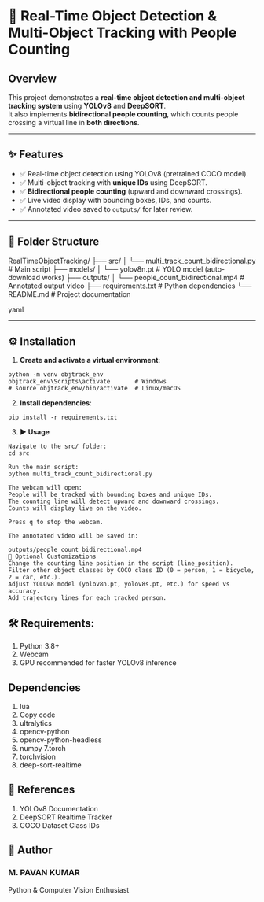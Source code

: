 # 🚀 Real-Time Object Detection & Multi-Object Tracking with People Counting

## Overview
This project demonstrates a **real-time object detection and multi-object tracking system** using **YOLOv8** and **DeepSORT**.  
It also implements **bidirectional people counting**, which counts people crossing a virtual line in **both directions**.

---

## ✨ Features
- ✅ Real-time object detection using YOLOv8 (pretrained COCO model).  
- ✅ Multi-object tracking with **unique IDs** using DeepSORT.  
- ✅ **Bidirectional people counting** (upward and downward crossings).  
- ✅ Live video display with bounding boxes, IDs, and counts.  
- ✅ Annotated video saved to `outputs/` for later review.  

---

## 📁 Folder Structure

RealTimeObjectTracking/
├── src/
│ └── multi_track_count_bidirectional.py # Main script
├── models/
│ └── yolov8n.pt # YOLO model (auto-download works)
├── outputs/
│ └── people_count_bidirectional.mp4 # Annotated output video
├── requirements.txt # Python dependencies
└── README.md # Project documentation

yaml

---

## ⚙️ Installation

1. **Create and activate a virtual environment**:
```
python -m venv objtrack_env
objtrack_env\Scripts\activate       # Windows
# source objtrack_env/bin/activate  # Linux/macOS
```
2. **Install dependencies**:
```
pip install -r requirements.txt
```

3. **▶️ Usage**
```
Navigate to the src/ folder:
cd src

Run the main script:
python multi_track_count_bidirectional.py

The webcam will open:
People will be tracked with bounding boxes and unique IDs.
The counting line will detect upward and downward crossings.
Counts will display live on the video.

Press q to stop the webcam.

The annotated video will be saved in:

outputs/people_count_bidirectional.mp4
🔧 Optional Customizations
Change the counting line position in the script (line_position).
Filter other object classes by COCO class ID (0 = person, 1 = bicycle, 2 = car, etc.).
Adjust YOLOv8 model (yolov8n.pt, yolov8s.pt, etc.) for speed vs accuracy.
Add trajectory lines for each tracked person.
```
## **🛠 Requirements:**
1. Python 3.8+
2. Webcam
3. GPU recommended for faster YOLOv8 inference

## **Dependencies**

1. lua
2. Copy code
3. ultralytics
4. opencv-python
5. opencv-python-headless
6. numpy
7.torch
8. torchvision
9. deep-sort-realtime

## **🔗 References**
1. YOLOv8 Documentation
2. DeepSORT Realtime Tracker
3. COCO Dataset Class IDs

## 👤 Author

### M. PAVAN KUMAR
Python & Computer Vision Enthusiast
